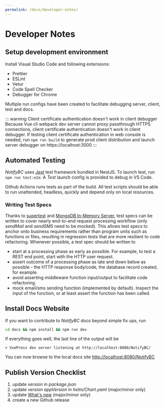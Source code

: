 ```yaml
---
permalink: /docs/developer-notes/
---
```


# Developer Notes

## Setup development environment

Install Visual Studio Code and following extensions:

- Prettier
- ESLint
- Vetur
- Code Spell Checker
- Debugger for Chrome

Multiple run configs have been created to facilitate debugging server, client, test and docs.

::: warning Client certificate authentication doesn't work in client debugger
Because Vue cli webpack dev server cannot proxy passthrough HTTPS connections, client certificate authentication doesn't work in client debugger. If testing client certificate authentication in web console is needed, run `npm run build` to generate prod client distribution and launch server debugger on https://localhost:3000
:::

## Automated Testing

_NotifyBC_ uses [Jest](https://jestjs.io/) test framework bundled in NestJS. To launch test, run `npm run test:e2e`. A _Test_ launch config is provided to debug in VS Code.

Github Actions runs tests as part of the build. All test scripts should be able to run unattended, headless, quickly and depend only on local resources.

### Writing Test Specs

Thanks to [supertest](https://github.com/visionmedia/supertest) and [MongoDB In-Memory Server](https://github.com/nodkz/mongodb-memory-server), test specs can be written to cover nearly end-to-end request processing workflow (only _sendMail_ and _sendSMS_ need to be mocked). This allows test specs to anchor onto business requirements rather than program units such as functions or files, resulting in regression tests that are more resilient to code refactoring.
Whenever possible, a test spec should be written to

- start at a processing phase as early as possible. For example, to test a REST end point, start with the HTTP user request.
- assert outcome of a processing phase as late and down below as possible - the HTTP response body/code, the database record created, for example.
- avoid asserting middleware function input/output to facilitate code refactoring.
- mock email/sms sending function (implemented by default). Inspect the input of the function, or at least assert the function has been called.

## Install Docs Website

If you want to contribute to _NotifyBC_ docs beyond simple fix ups, run

```sh
cd docs && npm install && npm run dev
```

If everything goes well, the last line of the output will be

```
> VuePress dev server listening at http://localhost:8080/NotifyBC/
```

You can now browse to the local docs site [http://localhost:8080/NotifyBC](http://localhost:8080/NotifyBC/)

## Publish Version Checklist

1. update _version_ in _package.json_
2. update _version_ _appVersion_ in _helm/Chart.yaml_ (major/minor only)
3. update [What's new](../getting-started/what's-new.md) (major/minor only)
4. create a new Github release
